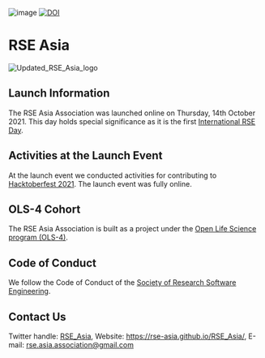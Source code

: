 ![image](https://user-images.githubusercontent.com/28556616/128458681-c11bdd5d-0144-4622-8417-8252449de92f.png)
[![DOI](https://zenodo.org/badge/415191235.svg)](https://zenodo.org/badge/latestdoi/415191235)


# RSE Asia

![Updated_RSE_Asia_logo](https://user-images.githubusercontent.com/28556616/157861653-53523101-bf27-4ec5-bc41-9d8633b52559.jpg)


## Launch Information

The RSE Asia Association was launched online on Thursday, 14th October 2021. This day holds special significance as it is the first [International RSE Day](https://researchsoftware.org/council/intl-rse-day.html).

## Activities at the Launch Event

At the launch event we conducted activities for contributing to [Hacktoberfest 2021](https://hacktoberfest.digitalocean.com/). The launch event was fully online.

## OLS-4 Cohort
The RSE Asia Association is built as a project under the [Open Life Science program (OLS-4)](https://openlifesci.org/ols-4/projects-participants/#). 


## Code of Conduct

We follow the Code of Conduct of the [Society of Research Software Engineering](https://society-rse.org/).

## Contact Us
Twitter handle: [RSE_Asia](https://twitter.com/RSE_Asia/), Website: https://rse-asia.github.io/RSE_Asia/, E-mail: rse.asia.association@gmail.com 
